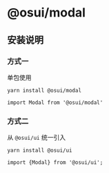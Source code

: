 # @osui/modal

## 安装说明

### 方式一

单包使用

```
yarn install @osui/modal
```

```
import Modal from '@osui/modal'
```

### 方式二

从 `@osui/ui` 统一引入

```
yarn install @osui/ui
```

```
import {Modal} from '@osui/ui';
```

